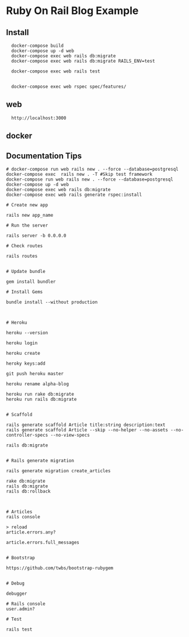 # Ruby On Rail Blog Example

## Install

      docker-compose build
      docker-compose up -d web
      docker-compose exec web rails db:migrate
      docker-compose exec web rails db:migrate RAILS_ENV=test

      docker-compose exec web rails test


      docker-compose exec web rspec spec/features/
## web

      http://localhost:3000

## docker


## Documentation Tips

    # docker-compose run web rails new . --force --database=postgresql
    docker-compose exec  rails new . -T #Skip test framework
    docker-compose run web rails new . --force --database=postgresql
    docker-compose up -d web
    docker-compose exec web rails db:migrate
    docker-compose exec web rails generate rspec:install

    # Create new app

    rails new app_name

    # Run the server

    rails server -b 0.0.0.0

    # Check routes

    rails routes


    # Update bundle

    gem install bundler

    # Install Gems

    bundle install --without production



    # Heroku

    heroku --version

    heroku login

    heroku create

    heroky keys:add

    git push heroku master

    heroku rename alpha-blog

    heroku run rake db:migrate
    heroku run rails db:migrate


    # Scaffold

    rails generate scaffold Article title:string description:text
    rails generate scaffold Article --skip --no-helper --no-assets --no-controller-specs --no-view-specs

    rails db:migrate


    # Rails generate migration

    rails generate migration create_articles

    rake db:migrate
    rails db:migrate
    rails db:rollback



    # Articles
    rails console

    > reload
    article.errors.any?

    article.errors.full_messages


    # Bootstrap

    https://github.com/twbs/bootstrap-rubygem


    # Debug

    debugger

    # Rails console
    user.admin?

    # Test

    rails test
